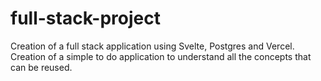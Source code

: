 # full-stack-project
Creation of a full stack application using Svelte, Postgres and Vercel. Creation of a simple to do application to understand all the concepts that can be reused.
